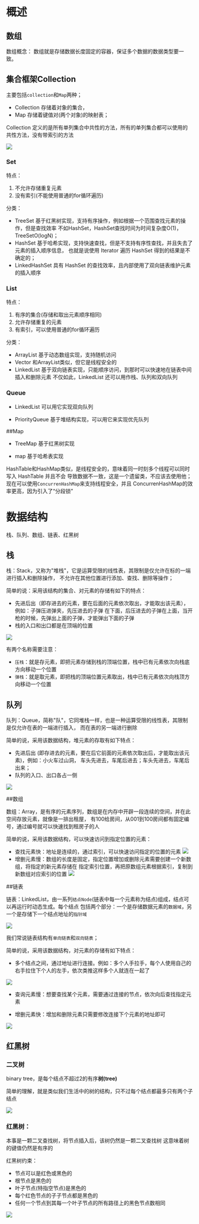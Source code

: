# 概述
## 数组

数组概念： 数组就是存储数据长度固定的容器，保证多个数据的数据类型要一致。

## 集合框架Collection
  主要包括`collection`和`Map`两种；
 - Collection 存储着对象的集合，
 - Map 存储着键值对(两个对象)的映射表；
	
  Collection
定义的是所有单列集合中共性的方法，所有的单列集合都可以使用的共性方法，没有带索引的方法
	
![](img/01_集合框架介绍.bmp)

### Set
			
特点：
1) 不允许存储重复元素 
2) 没有索引(不能使用普通的for循环遍历)

分类：

-	TreeSet 基于红黑树实现，支持有序操作，例如根据一个范围查找元素的操作，但是查找效率
不如HashSet，HashSet查找时间为时间复杂度O(1)，TreeSetO(logN)；
- HashSet 基于哈希实现，支持快速查找，但是不支持有序性查找，并且失去了元素的插入顺序信息，
也就是说使用 Iterator 遍历 HashSet 得到的结果是不确定的；
- LinkedHashSet 具有 HashSet 的查找效率，且内部使用了双向链表维护元素的插入顺序

### List
			
特点：
1) 有序的集合(存储和取出元素顺序相同) 
2) 允许存储重复的元素 
3) 有索引，可以使用普通的for循环遍历

分类：					
- ArrayList 基于动态数组实现，支持随机访问
- Vector 和ArrayList类似，但它是线程安全的
- LinkedList 基于双向链表实现，只能顺序访问，到那时可以快速地在链表中间插入和删除元素
	不仅如此，LinkedList 还可以用作栈、队列和双向队列
		
### Queue
		
- LinkedList 可以用它实现双向队列
			
- PriorityQueue 基于堆结构实现，可以用它来实现优先队列
		
##Map
			
- TreeMap 基于红黑树实现
			
- map 基于哈希表实现
			
HashTable和HashMap类似，是线程安全的，意味着同一时刻多个线程可以同时写入 HashTable 并且不会
导致数据不一致，这是一个遗留类，不应该去使用他；现在可以使用`ConcurrenHashMap`来支持线程安全，并且
ConcurrenHashMap的效率更高，因为引入了“分段锁”

# 数据结构

栈、队列、数组、链表、红黑树
	
## 栈
	
栈：Stack，又称为"堆栈"，它是运算受限的线性表，其限制是仅允许在标的一端进行插入和删除操作，
不允许在其他位置进行添加、查找、删除等操作；

简单的说：采用该结构的集合、对元素的存储有如下的特点：
		
- 先进后出（即存进去的元素，要在后面的元素依次取出，才能取出该元素），例如：子弹压进弹夹，先压进去的子弹
			在下面，后压进去的子弹在上面，当开枪的时候，先弹出上面的子弹，才能弹出下面的子弹
- 栈的入口和出口都是在顶端的位置

![](img/堆栈.png)

有两个名称需要注意：
- `压栈`：就是存元素，即把元素存储到栈的顶端位置，栈中已有元素依次向栈底方向移动一个位置
- `弹栈`：就是取元素，即把栈的顶端位置元素取出，栈中已有元素依次向栈顶方向移动一个位置
	
## 队列
	
队列：Queue，简称"队"，它同堆栈一样，也是一种运算受限的线性表，其限制是仅允许在表的一端进行插入，
而在表的另一端进行删除

简单的说，采用该数据结构，堆元素的存取有如下特点：
			
- 先进后出 (即存进去的元素，要在后它前面的元素依次取出后，才能取出该元素)，例如：小火车过山洞，
车头先进去，车尾后进去；车头先进去，车尾后出来；
- 队列的入口、出口各占一侧

![](img/01_数据结构_栈&队列.bmp)
				
##数组
	
数组：Array，是有序的元素序列，数组是在内存中开辟一段连续的空间，并在此空间存放元素，就像是一排出租屋，
有100给房间，从001到100房间都有固定编号，通过编号就可以快速找到租房子的人

简单的说，采用该数据结构，可以快速访问到指定位置的元素：
		
- 查找元素快：地址是连续的，通过索引，可以快速访问指定的位置的元素
![](img/数组查询快.png)
- 增删元素慢：数组的长度是固定，指定位置增加或删除元素需要创建一个新数组，将指定的新元素存储在
指定索引位置，再把原数组元素根据索引，复制到新数组对应索引的位置
![](img/数组.png)
	
	
##链表
		
链表：LinkedList，由一系列`结点Node`(链表中每一个元素称为结点)组成，结点可以再运行时动态生成。每个结点
包括两个部分：一个是存储数据元素的`数据域`，另一个是存储下一个结点地址的`指针域`


![](img/单链表结构特点.png)

我们常说链表结构有`单向链表`和`双向链表`；

简单的说，采用该数据结构，对元素的存储有如下特点：
			
- 多个结点之间，通过地址进行连接。例如：多个人手拉手，每个人使用自己的右手拉住下个人的左手，依次类推这样多个人就连在一起了

![](img/单链表结构.png)

- 查询元素慢：想要查找某个元素，需要通过连接的节点，依次向后查找指定元素

- 增删元素快：增加和删除元素只需要修改连接下个元素的地址即可	
	
![](img/03_数据结构_链表.bmp)	

## 红黑树

### 二叉树
binary tree，是每个结点不超过2的有序**树(tree)**

简单的理解，就是类似我们生活中的树的结构，只不过每个结点都最多只有两个子结点

![](img/二叉树.bmp)

### 红黑树：
本事是一颗二叉查找树，将节点插入后，该树仍然是一颗二叉查找树
这意味着树的键值仍然是有序的

红黑树约束：
- 节点可以是红色或黑色的
- 根节点是黑色的
- 叶子节点(特指空节点)是黑色的
- 每个红色节点的子子节点都是黑色的
- 任何一个节点到其每一个叶子节点的所有路径上的黑色节点数相同

![](img/04_数据结构_红黑树.bmp)
	